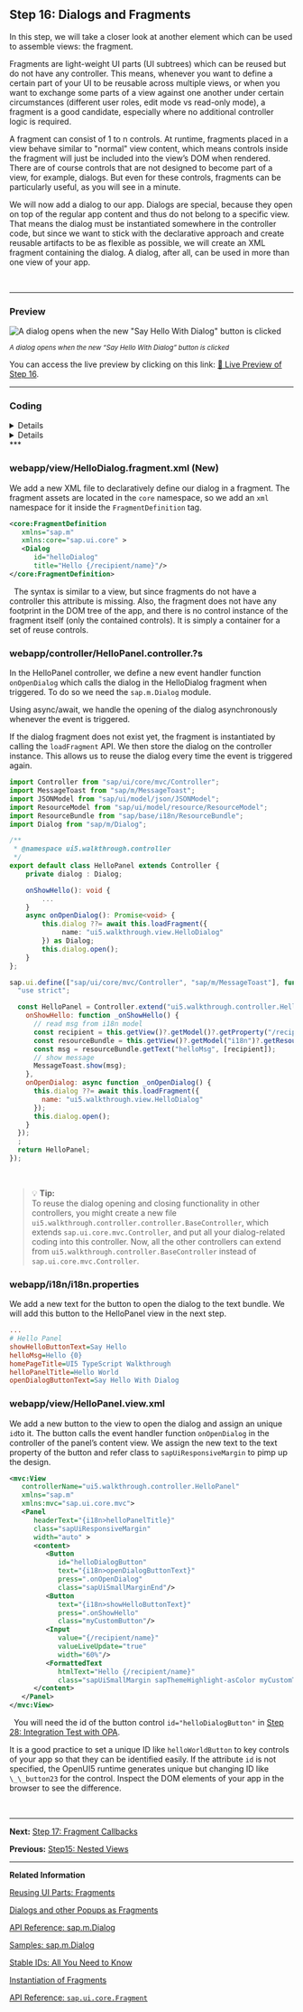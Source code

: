 ## Step 16: Dialogs and Fragments

In this step, we will take a closer look at another element which can be used to assemble views: the fragment.

Fragments are light-weight UI parts \(UI subtrees\) which can be reused but do not have any controller. This means, whenever you want to define a certain part of your UI to be reusable across multiple views, or when you want to exchange some parts of a view against one another under certain circumstances \(different user roles, edit mode vs read-only mode\), a fragment is a good candidate, especially where no additional controller logic is required.

A fragment can consist of 1 to n controls. At runtime, fragments placed in a view behave similar to "normal" view content, which means controls inside the fragment will just be included into the view’s DOM when rendered. There are of course controls that are not designed to become part of a view, for example, dialogs. But even for these controls, fragments can be particularly useful, as you will see in a minute.

We will now add a dialog to our app. Dialogs are special, because they open on top of the regular app content and thus do not belong to a specific view. That means the dialog must be instantiated somewhere in the controller code, but since we want to stick with the declarative approach and create reusable artifacts to be as flexible as possible, we will create an XML fragment containing the dialog. A dialog, after all, can be used in more than one view of your app.

&nbsp;

***

### Preview
  
![](assets/loio0916080895e144ed8b31963bfb18e17f_LowRes.png "A dialog opens when the new &quot;Say Hello With Dialog&quot; button is clicked")

<sup>*A dialog opens when the new “Say Hello With Dialog” button is clicked*</sup>

You can access the live preview by clicking on this link: [🔗 Live Preview of Step 16](https://sap-samples.github.io/ui5-typescript-walkthrough/build/16/index-cdn.html).

***


### Coding

<details class="ts-only">

You can download the solution for this step here: [📥 Download step 16](https://sap-samples.github.io/ui5-typescript-walkthrough/ui5-typescript-walkthrough-step-16.zip).

</details>

<details class="js-only">

You can download the solution for this step here: [📥 Download step 16](https://sap-samples.github.io/ui5-typescript-walkthrough/ui5-typescript-walkthrough-step-16-js.zip).

</details>
***

### webapp/view/HelloDialog.fragment.xml \(New\)

We add a new XML file to declaratively define our dialog in a fragment. The fragment assets are located in the `core` namespace, so we add an `xml` namespace for it inside the `FragmentDefinition` tag.

```xml
<core:FragmentDefinition
   xmlns="sap.m"
   xmlns:core="sap.ui.core" >
   <Dialog
      id="helloDialog"
      title="Hello {/recipient/name}"/>
</core:FragmentDefinition>
```
&nbsp;
The syntax is similar to a view, but since fragments do not have a controller this attribute is missing. Also, the fragment does not have any footprint in the DOM tree of the app, and there is no control instance of the fragment itself (only the contained controls). It is simply a container for a set of reuse controls.

### webapp/controller/HelloPanel.controller.?s

In the HelloPanel controller, we define a new event handler function `onOpenDialog` which calls the dialog in the HelloDialog fragment when triggered. To do so we need the `sap.m.Dialog` module.

Using async/await, we handle the opening of the dialog asynchronously whenever the event is triggered.

If the dialog fragment does not exist yet, the fragment is instantiated by calling the `loadFragment` API. We then store the dialog on the controller instance. This allows us to reuse the dialog every time the event is triggered again.

```ts
import Controller from "sap/ui/core/mvc/Controller";
import MessageToast from "sap/m/MessageToast";
import JSONModel from "sap/ui/model/json/JSONModel";
import ResourceModel from "sap/ui/model/resource/ResourceModel";
import ResourceBundle from "sap/base/i18n/ResourceBundle";
import Dialog from "sap/m/Dialog";

/**
 * @namespace ui5.walkthrough.controller
 */
export default class HelloPanel extends Controller {
    private dialog : Dialog;

    onShowHello(): void {
        ...
    }
    async onOpenDialog(): Promise<void> {
        this.dialog ??= await this.loadFragment({
             name: "ui5.walkthrough.view.HelloDialog"
        }) as Dialog;
        this.dialog.open();
    }
};

```
```js
sap.ui.define(["sap/ui/core/mvc/Controller", "sap/m/MessageToast"], function (Controller, MessageToast) {
  "use strict";

  const HelloPanel = Controller.extend("ui5.walkthrough.controller.HelloPanel", {
    onShowHello: function _onShowHello() {
      // read msg from i18n model
      const recipient = this.getView()?.getModel()?.getProperty("/recipient/name");
      const resourceBundle = this.getView()?.getModel("i18n")?.getResourceBundle();
      const msg = resourceBundle.getText("helloMsg", [recipient]);
      // show message
      MessageToast.show(msg);
    },
    onOpenDialog: async function _onOpenDialog() {
      this.dialog ??= await this.loadFragment({
        name: "ui5.walkthrough.view.HelloDialog"
      });
      this.dialog.open();
    }
  });
  ;
  return HelloPanel;
});

```
&nbsp;
> 💡 **Tip:** <br>
> To reuse the dialog opening and closing functionality in other controllers, you might create a new file `ui5.walkthrough.controller.controller.BaseController`, which extends `sap.ui.core.mvc.Controller`, and put all your dialog-related coding into this controller. Now, all the other controllers can extend from `ui5.walkthrough.controller.BaseController` instead of `sap.ui.core.mvc.Controller`.


### webapp/i18n/i18n.properties

We add a new text for the button to open the dialog to the text bundle. We will add this button to the HelloPanel view in the next step.

```ini
...
# Hello Panel
showHelloButtonText=Say Hello
helloMsg=Hello {0}
homePageTitle=UI5 TypeScript Walkthrough
helloPanelTitle=Hello World
openDialogButtonText=Say Hello With Dialog
```

### webapp/view/HelloPanel.view.xml

We add a new button to the view to open the dialog and assign an unique `id`to it. The button calls the event handler function `onOpenDialog` in the controller of the panel’s content view. We assign the new text to the text property of the button and refer class to `sapUiResponsiveMargin` to pimp up the design.

```xml
<mvc:View
   controllerName="ui5.walkthrough.controller.HelloPanel"
   xmlns="sap.m"
   xmlns:mvc="sap.ui.core.mvc">
   <Panel
      headerText="{i18n>helloPanelTitle}"
      class="sapUiResponsiveMargin"
      width="auto" >
      <content>
         <Button
            id="helloDialogButton"
            text="{i18n>openDialogButtonText}"
            press=".onOpenDialog"
            class="sapUiSmallMarginEnd"/>
         <Button
            text="{i18n>showHelloButtonText}"
            press=".onShowHello"
            class="myCustomButton"/>
         <Input
            value="{/recipient/name}"
            valueLiveUpdate="true"
            width="60%"/>
         <FormattedText
            htmlText="Hello {/recipient/name}"
            class="sapUiSmallMargin sapThemeHighlight-asColor myCustomText"/>
      </content>
   </Panel>
</mvc:View>
```
&nbsp;
You will need the id of the button control `id="helloDialogButton"` in [Step 28: Integration Test with OPA](../28/README.md). 

It is a good practice to set a unique ID like `helloWorldButton` to key controls of your app so that they can be identified easily. If the attribute `id` is not specified, the OpenUI5 runtime generates unique but changing ID like `\_\_button23` for the control. Inspect the DOM elements of your app in the browser to see the difference.

&nbsp;

***

**Next:** [Step 17: Fragment Callbacks](../17/README.md "Now that we have integrated the dialog, it's time to add some user interaction. The user will definitely want to close the dialog again at some point, so we add a button to close the dialog and assign an event handler.")

**Previous:** [Step15: Nested Views](../15/README.md "Our panel content is getting more and more complex and now it is time to move the panel content to a separate view. With that approach, the application structure is much easier to understand, and the individual parts of the app can be reused.")

***

**Related Information**  

[Reusing UI Parts: Fragments](https://sdk.openui5.org/topic/36a5b130076e4b4aac2c27eebf324909.html "Fragments are light-weight UI parts (UI sub-trees) which can be reused, defined similar to views, but do not have any controller or other behavior code involved.")

[Dialogs and other Popups as Fragments](https://sdk.openui5.org/topic/448c6418153149a79c8ff4370808f9c1.html "You can use fragments to declaratively define dialogs and other popup controls which are not part of the normal page UI structure.")

[API Reference: sap.m.Dialog](https://sdk.openui5.org/api/sap.m.Dialog)

[Samples: sap.m.Dialog](https://sdk.openui5.org/entity/sap.m.Dialog)

[Stable IDs: All You Need to Know](https://sdk.openui5.org/topic/f51dbb78e7d5448e838cdc04bdf65403.html "Stable IDs are IDs for controls, elements, or components that you set yourself in the respective id property or attribute as opposed to IDs that are generated by  OpenUI5. Stable means that the IDs are concatenated with the application component ID and do not have any auto-generated parts.")

[Instantiation of Fragments](https://sdk.openui5.org/topic/04129b2798c447368f4c8922c3c33cd7.html "OpenUI5 provides two options to instantiate a fragment: If it is instantiated inside a controller extending sap.ui.core.mvc.Controller, the loadFragment() function is the way to go. However, if it is instantiated in a non-controller artefact, the generic function sap.ui.core.Fragment.load() can be used.")

[API Reference: `sap.ui.core.Fragment`](https://sdk.openui5.org/#/api/sap.ui.core.Fragment)
